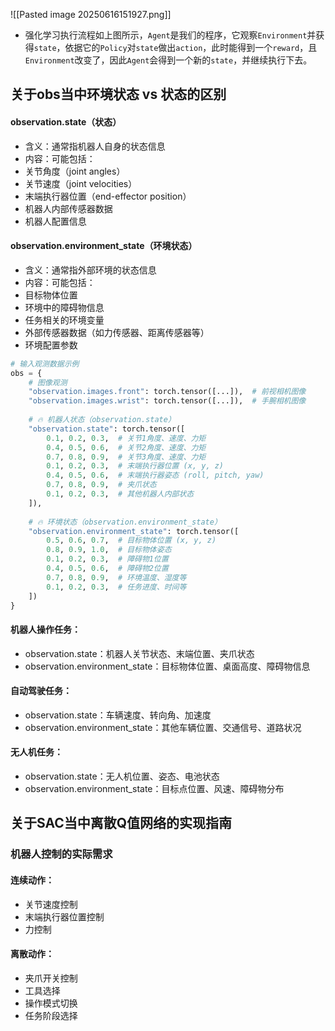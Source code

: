 ![[Pasted image 20250616151927.png]]
* 强化学习执行流程如上图所示，`Agent`是我们的程序，它观察`Environment`并获得`state`，依据它的`Policy`对`state`做出`action`，此时能得到一个`reward`，且`Environment`改变了，因此`Agent`会得到一个新的`state`，并继续执行下去。

## 关于obs当中环境状态 vs 状态的区别
#### observation.state（状态）
- 含义：通常指机器人自身的状态信息
- 内容：可能包括：
- 关节角度（joint angles）
- 关节速度（joint velocities）
- 末端执行器位置（end-effector position）
- 机器人内部传感器数据
- 机器人配置信息

#### observation.environment_state（环境状态）
- 含义：通常指外部环境的状态信息
- 内容：可能包括：
- 目标物体位置
- 环境中的障碍物信息
- 任务相关的环境变量
- 外部传感器数据（如力传感器、距离传感器等）
- 环境配置参数

```python
# 输入观测数据示例
obs = {
    # 图像观测
    "observation.images.front": torch.tensor([...]),  # 前视相机图像
    "observation.images.wrist": torch.tensor([...]),  # 手腕相机图像
    
    # 🔥 机器人状态（observation.state）
    "observation.state": torch.tensor([
        0.1, 0.2, 0.3,  # 关节1角度、速度、力矩
        0.4, 0.5, 0.6,  # 关节2角度、速度、力矩
        0.7, 0.8, 0.9,  # 关节3角度、速度、力矩
        0.1, 0.2, 0.3,  # 末端执行器位置 (x, y, z)
        0.4, 0.5, 0.6,  # 末端执行器姿态 (roll, pitch, yaw)
        0.7, 0.8, 0.9,  # 夹爪状态
        0.1, 0.2, 0.3,  # 其他机器人内部状态
    ]),
    
    # 🔥 环境状态（observation.environment_state）
    "observation.environment_state": torch.tensor([
        0.5, 0.6, 0.7,  # 目标物体位置 (x, y, z)
        0.8, 0.9, 1.0,  # 目标物体姿态
        0.1, 0.2, 0.3,  # 障碍物1位置
        0.4, 0.5, 0.6,  # 障碍物2位置
        0.7, 0.8, 0.9,  # 环境温度、湿度等
        0.1, 0.2, 0.3,  # 任务进度、时间等
    ])
}
```

#### 机器人操作任务：
- observation.state：机器人关节状态、末端位置、夹爪状态
- observation.environment_state：目标物体位置、桌面高度、障碍物信息
#### 自动驾驶任务：
- observation.state：车辆速度、转向角、加速度
- observation.environment_state：其他车辆位置、交通信号、道路状况
#### 无人机任务：
- observation.state：无人机位置、姿态、电池状态
- observation.environment_state：目标点位置、风速、障碍物分布

## 关于SAC当中离散Q值网络的实现指南
### 机器人控制的实际需求
#### 连续动作：
- 关节速度控制
- 末端执行器位置控制
- 力控制
#### 离散动作：
- 夹爪开关控制
- 工具选择
- 操作模式切换
- 任务阶段选择